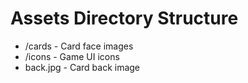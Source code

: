 # Assets Directory Structure

- /cards - Card face images
- /icons - Game UI icons
- back.jpg - Card back image